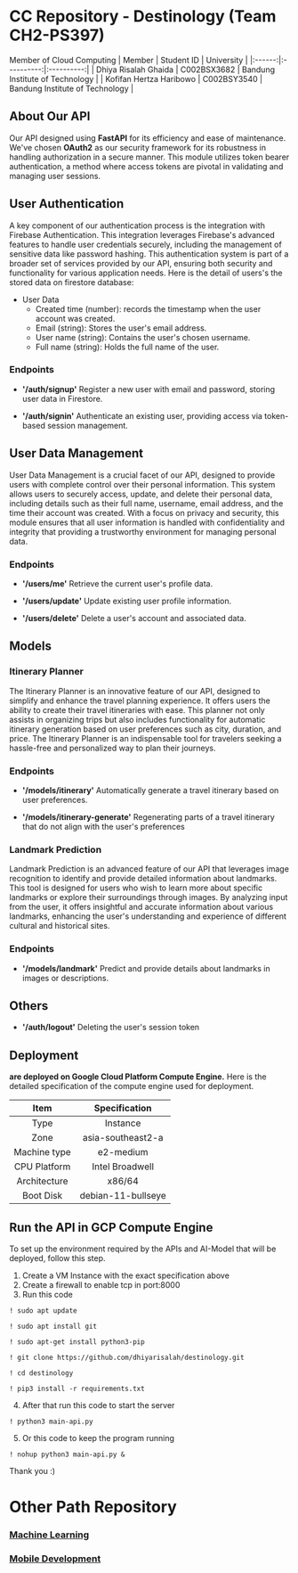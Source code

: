 # CC Repository - Destinology (Team CH2-PS397)

Member of Cloud Computing 
| Member | Student ID | University |
|:------:|:----------:|:----------:|
| Dhiya Risalah Ghaida | C002BSX3682 | Bandung Institute of Technology |
| Kofifan Hertza Haribowo | C002BSY3540 | Bandung Institute of Technology |

## About Our API
Our API designed using **FastAPI** for its efficiency and ease of maintenance. We've chosen **OAuth2** as our security framework for its robustness in handling authorization in a secure manner. This module utilizes token bearer authentication, a method where access tokens are pivotal in validating and managing user sessions.

## User Authentication 
 A key component of our authentication process is the integration with Firebase Authentication. This integration leverages Firebase's advanced features to handle user credentials securely, including the management of sensitive data like password hashing. This authentication system is part of a broader set of services provided by our API, ensuring both security and functionality for various application needs. Here is the detail of users's the stored data on firestore database:
 
 - User Data
     - Created time (number): records the timestamp when the user account was created.
	 - Email (string): Stores the user's email address.
     - User name (string): Contains the user's chosen username.
     - Full name (string): Holds the full name of the user.
 
### Endpoints
- **'/auth/signup'**
Register a new user with email and password, storing user data in Firestore.

- **'/auth/signin'**
Authenticate an existing user, providing access via token-based session management.

## User Data Management
User Data Management is a crucial facet of our API, designed to provide users with complete control over their personal information. This system allows users to securely access, update, and delete their personal data, including details such as their full name, username, email address, and the time their account was created. With a focus on privacy and security, this module ensures that all user information is handled with confidentiality and integrity that providing a trustworthy environment for managing personal data.

### Endpoints
- **'/users/me'**
Retrieve the current user's profile data.

- **'/users/update'**
Update existing user profile information.

- **'/users/delete'**
Delete a user's account and associated data.


## Models
### Itinerary Planner 
The Itinerary Planner is an innovative feature of our API, designed to simplify and enhance the travel planning experience. It offers users the ability to create their travel itineraries with ease. This planner not only assists in organizing trips but also includes functionality for automatic itinerary generation based on user preferences such as city, duration, and price. The Itinerary Planner is an indispensable tool for travelers seeking a hassle-free and personalized way to plan their journeys.

### Endpoints
- **'/models/itinerary'**
Automatically generate a travel itinerary based on user preferences.

- **'/models/itinerary-generate'**
Regenerating parts of a travel itinerary that do not align with the user's preferences

### Landmark Prediction 
Landmark Prediction is an advanced feature of our API that leverages image recognition to identify and provide detailed information about landmarks. This tool is designed for users who wish to learn more about specific landmarks or explore their surroundings through images. By analyzing input from the user, it offers insightful and accurate information about various landmarks, enhancing the user's understanding and experience of different cultural and historical sites.

### Endpoints
- **'/models/landmark'**
Predict and provide details about landmarks in images or descriptions.

## Others   
- **'/auth/logout'**
Deleting the user's session token

## Deployment
**are deployed on Google Cloud Platform Compute Engine.**
Here is the detailed specification of  the compute engine used for deployment.

| Item | Specification |
|:-----:|:------------:|
| Type | Instance |
| Zone | asia-southeast2-a |
| Machine type | e2-medium |
| CPU Platform | Intel Broadwell |
| Architecture | x86/64 |
| Boot Disk | debian-11-bullseye |

## Run the API in GCP Compute Engine
To set up the environment required by the APIs and AI-Model that will be deployed, follow this step.

 1. Create a VM Instance with the exact specification above
 2. Create a firewall to enable tcp in port:8000
 3. Run this code
```
! sudo apt update
```
```
! sudo apt install git
```
```
! sudo apt-get install python3-pip
```
```
! git clone https://github.com/dhiyarisalah/destinology.git
```
```
! cd destinology
```
```
! pip3 install -r requirements.txt
```
4. After that run this code to start the server
```
! python3 main-api.py
```
5. Or this code to keep the program running
```
! nohup python3 main-api.py &
```

Thank you :)

# Other Path Repository
### [Machine Learning](https://github.com/diga-tech/Destinology_ML)
### [Mobile Development](https://github.com/rizfirsy-gh/destinology-app)